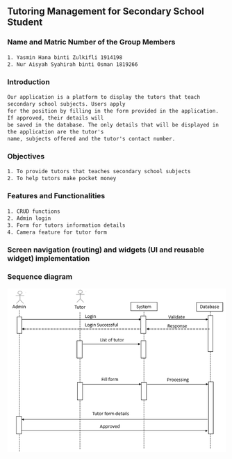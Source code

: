 ## Tutoring Management for Secondary School Student

### Name and Matric Number of the Group Members
    1. Yasmin Hana binti Zulkifli 1914198
    2. Nur Aisyah Syahirah binti Osman 1819266

### Introduction
    Our application is a platform to display the tutors that teach secondary school subjects. Users apply 
    for the position by filling in the form provided in the application. If approved, their details will 
    be saved in the database. The only details that will be displayed in the application are the tutor's 
    name, subjects offered and the tutor's contact number.

### Objectives
    1. To provide tutors that teaches secondary school subjects
    2. To help tutors make pocket money

### Features and Functionalities
    1. CRUD functions
    2. Admin login
    3. Form for tutors information details
    4. Camera feature for tutor form
    
### Screen navigation (routing) and widgets (UI and reusable widget) implementation

### Sequence diagram
![alt text](SequenceDiagram.png)
